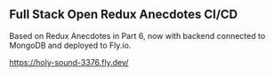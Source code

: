 ## Full Stack Open Redux Anecdotes CI/CD

Based on Redux Anecdotes in Part 6, now with backend connected to MongoDB and deployed to Fly.io.

https://holy-sound-3376.fly.dev/
